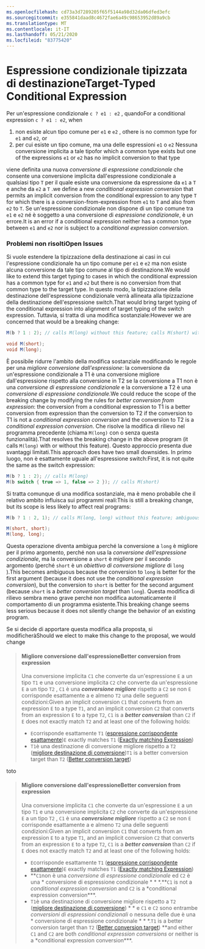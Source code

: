 ```yaml
---
ms.openlocfilehash: cd73a3d7289205f65f5144a98d32da06dfed3efc
ms.sourcegitcommit: e355841daad8c4672fae6a49c98653952d89a9cb
ms.translationtype: MT
ms.contentlocale: it-IT
ms.lasthandoff: 05/21/2020
ms.locfileid: "83775420"
---
```

# <a name="target-typed-conditional-expression"></a><span data-ttu-id="19634-101">Espressione condizionale tipizzata di destinazione</span><span class="sxs-lookup"><span data-stu-id="19634-101">Target-Typed Conditional Expression</span></span>

<span data-ttu-id="19634-102">Per un'espressione condizionale `c ? e1 : e2` , quando</span><span class="sxs-lookup"><span data-stu-id="19634-102">For a conditional expression `c ? e1 : e2`, when</span></span>

1. <span data-ttu-id="19634-103">non esiste alcun tipo comune per `e1` e `e2` , o</span><span class="sxs-lookup"><span data-stu-id="19634-103">there is no common type for `e1` and `e2`, or</span></span>
2. <span data-ttu-id="19634-104">per cui esiste un tipo comune, ma una delle espressioni `e1` o `e2` Nessuna conversione implicita a tale tipo</span><span class="sxs-lookup"><span data-stu-id="19634-104">for which a common type exists but one of the expressions `e1` or `e2` has no implicit conversion to that type</span></span>

<span data-ttu-id="19634-105">viene definita una nuova *conversione di espressione condizionale* che consente una conversione implicita dall'espressione condizionale a qualsiasi tipo `T` per il quale esiste una conversione da espressione da `e1` a `T` e anche da `e2` a `T` .</span><span class="sxs-lookup"><span data-stu-id="19634-105">we define a new *conditional expression conversion* that permits an implicit conversion from the conditional expression to any type `T` for which there is a conversion-from-expression from `e1` to `T` and also from `e2` to `T`.</span></span>  <span data-ttu-id="19634-106">Se un'espressione condizionale non dispone di un tipo comune tra `e1` e `e2` né è soggetto a una conversione di *espressione condizionale*, è un errore.</span><span class="sxs-lookup"><span data-stu-id="19634-106">It is an error if a conditional expression neither has a common type between `e1` and `e2` nor is subject to a *conditional expression conversion*.</span></span>

### <a name="open-issues"></a><span data-ttu-id="19634-107">Problemi non risolti</span><span class="sxs-lookup"><span data-stu-id="19634-107">Open Issues</span></span>

<span data-ttu-id="19634-108">Si vuole estendere la tipizzazione della destinazione ai casi in cui l'espressione condizionale ha un tipo comune per `e1` e `e2` ma non esiste alcuna conversione da tale tipo comune al tipo di destinazione.</span><span class="sxs-lookup"><span data-stu-id="19634-108">We would like to extend this target typing to cases in which the conditional expression has a common type for `e1` and `e2` but there is no conversion from that common type to the target type.</span></span> <span data-ttu-id="19634-109">In questo modo, la tipizzazione della destinazione dell'espressione condizionale verrà allineata alla tipizzazione della destinazione dell'espressione switch.</span><span class="sxs-lookup"><span data-stu-id="19634-109">That would bring target typing of the conditional expression into alignment of target typing of the switch expression.</span></span> <span data-ttu-id="19634-110">Tuttavia, si tratta di una modifica sostanziale:</span><span class="sxs-lookup"><span data-stu-id="19634-110">However we are concerned that would be a breaking change:</span></span>

```csharp
M(b ? 1 : 2); // calls M(long) without this feature; calls M(short) with this feature

void M(short);
void M(long);
```

<span data-ttu-id="19634-111">È possibile ridurre l'ambito della modifica sostanziale modificando le regole per una *migliore conversione dall'espressione*: la conversione da un'espressione condizionale a T1 è una conversione migliore dall'espressione rispetto alla conversione in T2 se la conversione a T1 non è una *conversione di espressione condizionale* e la conversione a T2 è una *conversione di espressione condizionale*.</span><span class="sxs-lookup"><span data-stu-id="19634-111">We could reduce the scope of the breaking change by modifying the rules for *better conversion from expression*: the conversion from a conditional expression to T1 is a better conversion from expression than the conversion to T2 if the conversion to T1 is not a *conditional expression conversion* and the conversion to T2 is a *conditional expression conversion*.</span></span>  <span data-ttu-id="19634-112">Che risolve la modifica di rilievo nel programma precedente (chiama `M(long)` con o senza questa funzionalità).</span><span class="sxs-lookup"><span data-stu-id="19634-112">That resolves the breaking change in the above program (it calls `M(long)` with or without this feature).</span></span> <span data-ttu-id="19634-113">Questo approccio presenta due svantaggi limitati.</span><span class="sxs-lookup"><span data-stu-id="19634-113">This approach does have two small downsides.</span></span>  <span data-ttu-id="19634-114">In primo luogo, non è esattamente uguale all'espressione switch:</span><span class="sxs-lookup"><span data-stu-id="19634-114">First, it is not quite the same as the switch expression:</span></span>

```csharp
M(b ? 1 : 2); // calls M(long)
M(b switch { true => 1, false => 2 }); // calls M(short)
```

<span data-ttu-id="19634-115">Si tratta comunque di una modifica sostanziale, ma è meno probabile che il relativo ambito influisca sui programmi reali:</span><span class="sxs-lookup"><span data-stu-id="19634-115">This is still a breaking change, but its scope is less likely to affect real programs:</span></span>

```csharp
M(b ? 1 : 2, 1); // calls M(long, long) without this feature; ambiguous with this feature.

M(short, short);
M(long, long);
```

<span data-ttu-id="19634-116">Questa operazione diventa ambigua perché la conversione a `long` è migliore per il primo argomento, perché non usa la *conversione dell'espressione condizionale*, ma la conversione a `short` è migliore per il secondo argomento (perché `short` è un *obiettivo di conversione migliore* di `long` ).</span><span class="sxs-lookup"><span data-stu-id="19634-116">This becomes ambiguous because the conversion to `long` is better for the first argument (because it does not use the *conditional expression conversion*), but the conversion to `short` is better for the second argument (because `short` is a *better conversion target* than `long`).</span></span> <span data-ttu-id="19634-117">Questa modifica di rilievo sembra meno grave perché non modifica automaticamente il comportamento di un programma esistente.</span><span class="sxs-lookup"><span data-stu-id="19634-117">This breaking change seems less serious because it does not silently change the behavior of an existing program.</span></span>

<span data-ttu-id="19634-118">Se si decide di apportare questa modifica alla proposta, si modificherà</span><span class="sxs-lookup"><span data-stu-id="19634-118">Should we elect to make this change to the proposal, we would change</span></span>

> #### <a name="better-conversion-from-expression"></a><span data-ttu-id="19634-119">Migliore conversione dall'espressione</span><span class="sxs-lookup"><span data-stu-id="19634-119">Better conversion from expression</span></span>
> 
> <span data-ttu-id="19634-120">Una conversione implicita `C1` che converte da un'espressione `E` a un tipo `T1` e una conversione implicita `C2` che converte da un'espressione `E` a un tipo `T2` , `C1` è una ***conversione migliore*** rispetto a `C2` se non `E` corrisponde esattamente a e almeno `T2` una delle seguenti condizioni:</span><span class="sxs-lookup"><span data-stu-id="19634-120">Given an implicit conversion `C1` that converts from an expression `E` to a type `T1`, and an implicit conversion `C2` that converts from an expression `E` to a type `T2`, `C1` is a ***better conversion*** than `C2` if `E` does not exactly match `T2` and at least one of the following holds:</span></span>
> 
> * <span data-ttu-id="19634-121">`E`corrisponde esattamente `T1` ([espressione corrispondente esattamente](expressions.md#exactly-matching-expression))</span><span class="sxs-lookup"><span data-stu-id="19634-121">`E` exactly matches `T1` ([Exactly matching Expression](expressions.md#exactly-matching-expression))</span></span>
> * <span data-ttu-id="19634-122">`T1`è una destinazione di conversione migliore rispetto a `T2` ([migliore destinazione di conversione](expressions.md#better-conversion-target))</span><span class="sxs-lookup"><span data-stu-id="19634-122">`T1` is a better conversion target than `T2` ([Better conversion target](expressions.md#better-conversion-target))</span></span>

<span data-ttu-id="19634-123">to</span><span class="sxs-lookup"><span data-stu-id="19634-123">to</span></span>

> #### <a name="better-conversion-from-expression"></a><span data-ttu-id="19634-124">Migliore conversione dall'espressione</span><span class="sxs-lookup"><span data-stu-id="19634-124">Better conversion from expression</span></span>
> 
> <span data-ttu-id="19634-125">Una conversione implicita `C1` che converte da un'espressione `E` a un tipo `T1` e una conversione implicita `C2` che converte da un'espressione `E` a un tipo `T2` , `C1` è una ***conversione migliore*** rispetto a `C2` se non `E` corrisponde esattamente a e almeno `T2` una delle seguenti condizioni:</span><span class="sxs-lookup"><span data-stu-id="19634-125">Given an implicit conversion `C1` that converts from an expression `E` to a type `T1`, and an implicit conversion `C2` that converts from an expression `E` to a type `T2`, `C1` is a ***better conversion*** than `C2` if `E` does not exactly match `T2` and at least one of the following holds:</span></span>
> 
> * <span data-ttu-id="19634-126">`E`corrisponde esattamente `T1` ([espressione corrispondente esattamente](expressions.md#exactly-matching-expression))</span><span class="sxs-lookup"><span data-stu-id="19634-126">`E` exactly matches `T1` ([Exactly matching Expression](expressions.md#exactly-matching-expression))</span></span>
> * <span data-ttu-id="19634-127">\*\*`C1`non è una *conversione di espressione condizionale* ed `C2` è una \* conversione di espressione condizionale \* \* \*.</span><span class="sxs-lookup"><span data-stu-id="19634-127">\*\*`C1` is not a *conditional expression conversion* and `C2` is a \*conditional expression conversion\*\*\*.</span></span>
> * <span data-ttu-id="19634-128">`T1`è una destinazione di conversione migliore rispetto a `T2` ([migliore destinazione di conversione](expressions.md#better-conversion-target)) \* \* e `C1` e `C2` sono entrambe *conversioni di espressioni condizionali* o nessuna delle due è una \* conversione di espressione condizionale \* \* \*.</span><span class="sxs-lookup"><span data-stu-id="19634-128">`T1` is a better conversion target than `T2` ([Better conversion target](expressions.md#better-conversion-target)) \*\*and either `C1` and `C2` are both *conditional expression conversions* or neither is a \*conditional expression conversion\*\*\*.</span></span>
